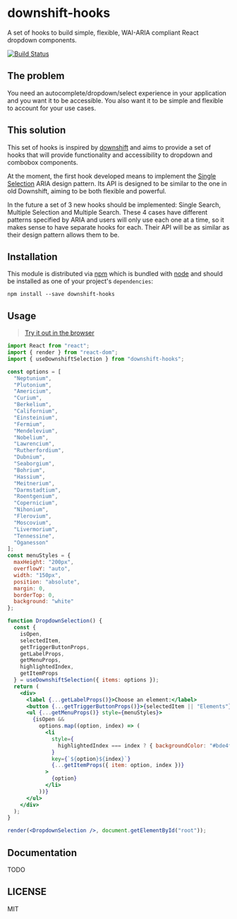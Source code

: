 # downshift-hooks
A set of hooks to build simple, flexible, WAI-ARIA compliant React dropdown components.

[![Build Status](https://travis-ci.org/silviuavram/downshift-hooks.svg?branch=master)](https://travis-ci.org/silviuavram/downshift-hooks)

## The problem
You need an autocomplete/dropdown/select experience in your application and you
want it to be accessible. You also want it to be simple and flexible to account
for your use cases.

## This solution
This set of hooks is inspired by [downshift][downshift]
and aims to provide a set of hooks that will provide functionality and accessibility
to dropdown and combobox components.

At the moment, the first hook developed means to implement the [Single Selection][single-selection] ARIA design pattern. Its API is
designed to be similar to the one in old Downshift, aiming to be both flexible and powerful.

In the future a set of 3 new hooks should be implemented: Single Search, Multiple Selection
and Multiple Search. These 4 cases have different patterns specified by ARIA and users will
only use each one at a time, so it makes sense to have separate hooks for each. Their API
will be as similar as their design pattern allows them to be.

## Installation

This module is distributed via [npm][npm] which is bundled with [node][node] and
should be installed as one of your project's `dependencies`:

```
npm install --save downshift-hooks
```

## Usage

> [Try it out in the browser](https://codesandbox.io/s/downshift-hooks-example-ew0em)

```jsx
import React from "react";
import { render } from "react-dom";
import { useDownshiftSelection } from "downshift-hooks";

const options = [
  "Neptunium",
  "Plutonium",
  "Americium",
  "Curium",
  "Berkelium",
  "Californium",
  "Einsteinium",
  "Fermium",
  "Mendelevium",
  "Nobelium",
  "Lawrencium",
  "Rutherfordium",
  "Dubnium",
  "Seaborgium",
  "Bohrium",
  "Hassium",
  "Meitnerium",
  "Darmstadtium",
  "Roentgenium",
  "Copernicium",
  "Nihonium",
  "Flerovium",
  "Moscovium",
  "Livermorium",
  "Tennessine",
  "Oganesson"
];
const menuStyles = {
  maxHeight: "200px",
  overflowY: "auto",
  width: "150px",
  position: "absolute",
  margin: 0,
  borderTop: 0,
  background: "white"
};

function DropdownSelection() {
  const {
    isOpen,
    selectedItem,
    getTriggerButtonProps,
    getLabelProps,
    getMenuProps,
    highlightedIndex,
    getItemProps
  } = useDownshiftSelection({ items: options });
  return (
    <div>
      <label {...getLabelProps()}>Choose an element:</label>
      <button {...getTriggerButtonProps()}>{selectedItem || "Elements"}</button>
      <ul {...getMenuProps()} style={menuStyles}>
        {isOpen &&
          options.map((option, index) => (
            <li
              style={
                highlightedIndex === index ? { backgroundColor: "#bde4ff" } : {}
              }
              key={`${option}${index}`}
              {...getItemProps({ item: option, index })}
            >
              {option}
            </li>
          ))}
      </ul>
    </div>
  );
}

render(<DropdownSelection />, document.getElementById("root"));
```

## Documentation

TODO

## LICENSE

MIT

[npm]: https://www.npmjs.com/
[node]: https://nodejs.org
[downshift]: https://github.com/downshift-js/downshift
[single-selection]: https://www.w3.org/TR/wai-aria-practices/examples/listbox/listbox-collapsible.html
